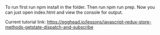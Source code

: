 To run first run npm install in the folder.
Then run npm run prep.
Now you can just open index.html and view the console for output.

Current tutorial link: https://egghead.io/lessons/javascript-redux-store-methods-getstate-dispatch-and-subscribe
